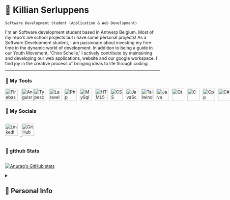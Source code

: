 # 🐨 Killian Serluppens

`Software Development Student (Application & Web Development)`

I'm an Software development student based in Antwerp Belgium. Most of my repo's are school projects but i have some personal projects!
As a Software Development student, I am passionate about investing my free time in the dynamic world of development. In addition to being a guide in our Youth Movement, 'Chiro Schelle,' I actively contribute by maintaining and developing our web applications, website and our google workspace. I find joy in the creative process of bringing ideas to life through coding.

---


### 🔧 My Tools
<div style="display: flex; align-items: center;>  
  <img align="left" alt="Firebase" width="40px" src="https://cdn.jsdelivr.net/gh/devicons/devicon/icons/firebase/firebase-plain-wordmark.svg" />  
  <img align="left" style="padding-right:10px" alt="Firebase" width="40px" src="https://cdn.jsdelivr.net/gh/devicons/devicon/icons/firebase/firebase-plain-wordmark.svg" />
  <img algin="left" alt="Angular" width="40px"src="https://cdn.jsdelivr.net/gh/devicons/devicon/icons/angularjs/angularjs-plain.svg" />
  <img algin="left" style="padding-right:10px" alt="Typescript" width="40px" src="https://cdn.jsdelivr.net/gh/devicons/devicon/icons/typescript/typescript-original.svg">
  <img algin="left" style="padding-right:10px" alt="Laravel" width="40px" src="https://cdn.jsdelivr.net/gh/devicons/devicon/icons/laravel/laravel-plain-wordmark.svg">
  <img algin="left" style="padding-right:10px" alt="Php" width="40px" src="https://cdn.jsdelivr.net/gh/devicons/devicon/icons/php/php-plain.svg" />          
  <img algin="left" style="padding-right:10px" alt="MySql" width="40px" src="https://cdn.jsdelivr.net/gh/devicons/devicon/icons/mysql/mysql-original-wordmark.svg" />
  <img algin="left" style="padding-right:10px" alt="HTML5" width="40px" src="https://cdn.jsdelivr.net/gh/devicons/devicon/icons/html5/html5-plain.svg" />          
  <img algin="left" style="padding-right:10px" alt="CSS" width="40px" src="https://cdn.jsdelivr.net/gh/devicons/devicon/icons/css3/css3-plain.svg" />                  
  <img algin="left" style="padding-right:10px" alt="JavaScript" width="40px" src="https://cdn.jsdelivr.net/gh/devicons/devicon/icons/javascript/javascript-original.svg" />
  <img algin="left" style="padding-right:10px" alt="Tailwind" width="40px" src="https://cdn.jsdelivr.net/gh/devicons/devicon/icons/tailwindcss/tailwindcss-plain.svg" >          
  <img algin="left" style="padding-right:10px" alt="Java" width="40px" src="https://cdn.jsdelivr.net/gh/devicons/devicon/icons/java/java-original.svg" />          
  <img algin="left" style="padding-right:10px" alt="Qt" width="40px" src="https://cdn.jsdelivr.net/gh/devicons/devicon/icons/qt/qt-original.svg" />        
  <img algin="left" style="padding-right:10px" alt="C" width="40px" src="https://cdn.jsdelivr.net/gh/devicons/devicon/icons/c/c-original.svg" />
  <img algin="left" style="padding-right:10px" alt="Cpp" width="40px" src="https://cdn.jsdelivr.net/gh/devicons/devicon/icons/cplusplus/cplusplus-original.svg" />
  <img algin="left" style="padding-right:10px" alt="C#" width="40px" src="https://cdn.jsdelivr.net/gh/devicons/devicon/icons/csharp/csharp-original.svg" />
          
</div>                           


### 📱 My Socials
<div style="display: flex; align-items: center;">

  <a href="https://www.linkedin.com/in/killian-serluppens-289909224/"> <img algin="left" style="padding-right:10px" alt="LinkedIn" width="40px" src="https://cdn.jsdelivr.net/gh/devicons/devicon/icons/linkedin/linkedin-original.svg"/> </a>
  <a href="https://github.com/KilliBruhh"> <img algin="left" style="padding-right:10px" alt="GitHub" width="40px" src="https://cdn.jsdelivr.net/gh/devicons/devicon/icons/github/github-original.svg" /> </a>

</div>

### 👾 github Stats
<div style="display: flex; align-items: center;">

  [![Anurag's GitHub stats](https://github-readme-stats.vercel.app/api?username=KilliBruhh)](https://github.com/anuraghazra/github-readme-stats)

</div>

<details>
<summary><h2>💬 Personal Info</h2></summary>
My name is Killian Serluppens, i'm a student at Thomas more and like creating applications that make some tasks easier. I'm also spending some extra free time into learning new skills, like learning about algorithms, game dev, Linux, Flutter and mutch more! 
Some of my hobbies are: Chiro (Youth movement), playing indoor football with friends and other sporting activities.
</details>


